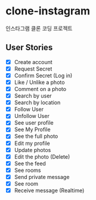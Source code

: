 # clone-instagram
인스타그램 클론 코딩 프로젝트

##  User Stories

- [x] Create account
- [x] Request Secret
- [x] Confirm Secret (Log in)
- [x] Like / Unlike a photo
- [x] Comment on a photo
- [x] Search by user
- [x] Search by location
- [x] Follow User
- [x] Unfollow User
- [x] See user profile
- [x] See My Profile
- [x] See the full photo
- [x] Edit my profile
- [x] Update photos
- [x] Edit the photo (Delete)
- [x] See the feed
- [x] See rooms
- [x] Send private message
- [x] See room
- [x] Receive message (Realtime)